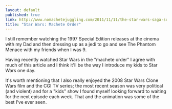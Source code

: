 ```yaml
---
layout: default
published: true
link: http://www.nomachetejuggling.com/2011/11/11/the-star-wars-saga-suggested-viewing-order/
title: "Star Wars: Machete Order"
---
```


I still remember watching the 1997 Special Edition releases at the cinema with my Dad and then dressing up as a jedi to go and see The Phantom Menace with my friends when I was 9.

Having recently watched Star Wars in the "machete order" I agree with much of this article and I think it'll be the way I introduce my kids to Star Wars one day.

It's worth mentioning that I also really enjoyed the 2008 Star Wars Clone Wars film and the CGI TV series; the most recent season was very political (and violent) and for a "kids" show I found myself looking forward to waiting for the next episode each week. That and the animation was some of the best I've ever seen.